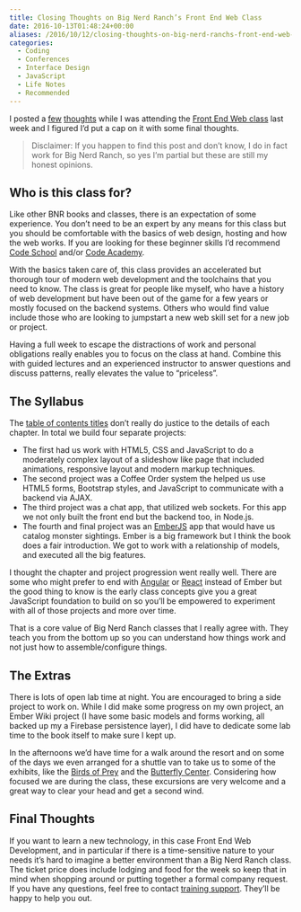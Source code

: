 ```yaml
---
title: Closing Thoughts on Big Nerd Ranch’s Front End Web Class
date: 2016-10-13T01:48:24+00:00
aliases: /2016/10/12/closing-thoughts-on-big-nerd-ranchs-front-end-web-class/
categories:
  - Coding
  - Conferences
  - Interface Design
  - JavaScript
  - Life Notes
  - Recommended
---
```


I posted a [few][1] [thoughts][2] while I was attending the [Front End Web class][3] last week and I figured I&#8217;d put a cap on it with some final thoughts.

> Disclaimer: If you happen to find this post and don&#8217;t know, I do in fact work for Big Nerd Ranch, so yes I&#8217;m partial but these are still my honest opinions.

## Who is this class for?

Like other BNR books and classes, there is an expectation of some experience. You don&#8217;t need to be an expert by any means for this class but you should be comfortable with the basics of web design, hosting and how the web works. If you are looking for these beginner skills I&#8217;d recommend [Code School][4] and/or [Code Academy][5].

With the basics taken care of, this class provides an accelerated but thorough tour of modern web development and the toolchains that you need to know. The class is great for people like myself, who have a history of web development but have been out of the game for a few years or mostly focused on the backend systems. Others who would find value include those who are looking to jumpstart a new web skill set for a new job or project.

Having a full week to escape the distractions of work and personal obligations really enables you to focus on the class at hand. Combine this with guided lectures and an experienced instructor to answer questions and discuss patterns, really elevates the value to &#8220;priceless&#8221;.

## The Syllabus

The [table of contents titles][2] don&#8217;t really do justice to the details of each chapter. In total we build four separate projects:

- The first had us work with HTML5, CSS and JavaScript to do a moderately complex layout of a slideshow like page that included animations, responsive layout and modern markup techniques.
- The second project was a Coffee Order system the helped us use HTML5 forms, Bootstrap styles, and JavaScript to communicate with a backend via AJAX.
- The third project was a chat app, that utilized web sockets. For this app we not only built the front end but the backend too, in Node.js.
- The fourth and final project was an [EmberJS][6] app that would have us catalog monster sightings. Ember is a big framework but I think the book does a fair introduction. We got to work with a relationship of models, and executed all the big features.

I thought the chapter and project progression went really well. There are some who might prefer to end with [Angular][7] or [React][8] instead of Ember but the good thing to know is the early class concepts give you a great JavaScript foundation to build on so you&#8217;ll be empowered to experiment with all of those projects and more over time.

That is a core value of Big Nerd Ranch classes that I really agree with. They teach you from the bottom up so you can understand how things work and not just how to assemble/configure things.

## The Extras

There is lots of open lab time at night. You are encouraged to bring a side project to work on. While I did make some progress on my own project, an Ember Wiki project (I have some basic models and forms working, all backed up my a Firebase persistence layer), I did have to dedicate some lab time to the book itself to make sure I kept up.

In the afternoons we&#8217;d have time for a walk around the resort and on some of the days we even arranged for a shuttle van to take us to some of the exhibits, like the [Birds of Prey][9] and the [Butterfly Center][10]. Considering how focused we are during the class, these excursions are very welcome and a great way to clear your head and get a second wind.

## Final Thoughts

If you want to learn a new technology, in this case Front End Web Development, and in particular if there is a time-sensitive nature to your needs it&#8217;s hard to imagine a better environment than a Big Nerd Ranch class. The ticket price does include lodging and food for the week so keep that in mind when shopping around or putting together a formal company request. If you have any questions, feel free to contact [training support][11]. They&#8217;ll be happy to help you out.

[1]: http://mikezornek.com/2016/10/02/greetings-from-the-ranch/
[2]: http://mikezornek.com/2016/10/05/mid-week-checkin/
[3]: https://training.bignerdranch.com/classes/front-end-essentials
[4]: https://www.codeschool.com/
[5]: https://www.codecademy.com
[6]: http://emberjs.com/
[7]: https://angularjs.org/
[8]: https://facebook.github.io/react/
[9]: http://www.callawaygardens.com/things-to-do/attractions/birds-of-prey
[10]: http://www.callawaygardens.com/things-to-do/attractions/day-butterfly-center
[11]: https://www.bignerdranch.com/contact/
